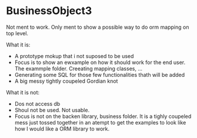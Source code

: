 # BusinessObject3

Not ment to work. Only ment to show a possible way to do orm mapping on top level.



What it is:
- A prototype mokup that i not suposed to be used
- Focus is to show an ewxample on how it should work for the end user. The exammple folder. Creeating mapping classes, ...
- Generating some SQL for those few functionalities thath will be added
- A big messy tightly coupeled Gordian knot

What it is not:
- Dos not access db
- Shoul not be used. Not usable.
- Focus is not on the backen library, business folder. It is a tighly coupeled mess just tossed together in an atempt to get the examples to look like how I would like a ORM library to work.
